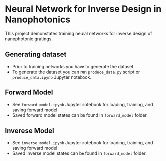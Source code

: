 Neural Network for Inverse Design in Nanophotonics
==================================================
This project demonstates training neural networks for inverse design of nanophotonic gratings.

Generating dataset
------------------
* Prior to training networks you have to generate the dataset.
* To generate the dataset you can run `produce_data.py` script or `produce_data.ipynb` Jupyter notebook.

Forward Model
-------------
* See `forward_model.ipynb` Jupyter notebook for loading, training, and saving forward model
* Saved forward model states can be found in `forward_model` folder.
  
Inverese Model
--------------
* See `inverse_model.ipynb` Jupyter notebook for loading, training, and saving forward model
* Saved inverse model states can be found in `forward_model` folder.
